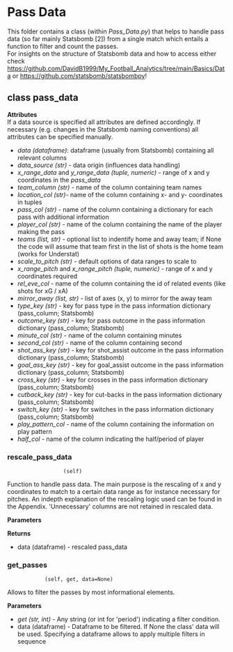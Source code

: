 # Pass Data

This folder contains a class (within *Pass_Data.py*) that helps to handle pass data (so far mainly Statsbomb [2]) from
a single match which entails a function to filter and count the passes. <br>
For insights on the structure of Statsbomb data and how to access either check 
https://github.com/DavidB1999/My_Football_Analytics/tree/main/Basics/Data or https://github.com/statsbomb/statsbombpy! <br>

## **class pass_data**

**Attributes** <br>
If a data source is specified all attributes are defined accordingly. If necessary (e.g. changes in the Statsbomb 
naming conventions) all attributes can be specified manually. <br>

+ *data (dataframe)*: dataframe (usually from Statsbomb) containing all relevant columns 
+ *data_source (str)* - data origin (influences data handling)
+ *x_range_data* and *y_range_data (tuple, numeric)* - range of x and y coordinates in the *pass_data*
+ *team_column (str)* - name of the column containing team names
+ *location_col (str)*- name of the column containing x- and y- coordinates in tuples
+ *pass_col (str)* - name of the column containing a dictionary for each pass with additional information
+ *player_col (str)* - name of the column containing the name of the player making the pass
+ *teams (list, str)* - optional list to indentify home and away team; if None the code will assume that team first in the list of shots is the home team (works for Understat) 
+ *scale_to_pitch (str)* - default options of data ranges to scale to
+ *x_range_pitch* and *x_range_pitch (tuple, numeric)* - range of x and y coordinates required
+ *rel_eve_col* - name of the column containing the id of related events (like shots for xG / xA)
+ *mirror_away (list, str)* - list of axes (x, y) to mirror for the away team 
+ *type_key (str)* - key for pass type in the pass information dictionary (pass_column; Statsbomb)
+ *outcome_key (str)* - key for pass outcome in the pass information dictionary (pass_column; Statsbomb)
+ *minute_col (str)* - name of the column containing minutes
+ *second_col (str)* - name of the column containing second
+ *shot_ass_key (str)* - key for shot_assist outcome in the pass information dictionary (pass_column; Statsbomb)
+ *goal_ass_key (str)* - key for goal_assist outcome in the pass information dictionary (pass_column; Statsbomb)
+ *cross_key (str)* - key for crosses in the pass information dictionary (pass_column; Statsbomb)
+ *cutback_key (str)* - key for cut-backs in the pass information dictionary (pass_column; Statsbomb)
+ *switch_key (str)* - key for switches in the pass information dictionary (pass_column; Statsbomb)
+ *play_pattern_col* - name of the column containing the information on play pattern
+ *half_col* - name of the column indicating the half/period of player


### **rescale_pass_data**
                      (self) 
Function to handle pass data. The main purpose is the rescaling of x and y coordinates to match to a certain
data range as for instance necessary for pitches. An indepth explanation of the rescaling logic used can be found
in the Appendix. 'Unnecessary' columns are not retained in rescaled data. <br>

**Parameters** 

**Returns** 

+ data (dataframe) - rescaled pass_data


### **get_passes**
                (self, get, data=None)

Allows to filter the passes by most informational elements. <br>

**Parameters**

+ *get (str, int)* - Any string (or int for 'period') indicating a filter condition.
+ data (dataframe) - Dataframe to be filtered. If None the class' data will be used. Specifying a dataframe allows to apply multiple filters in sequence

